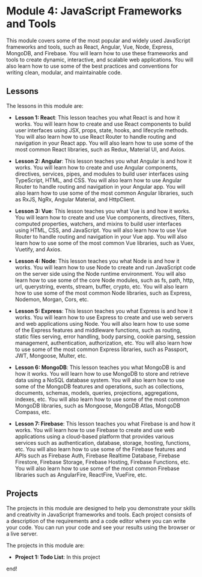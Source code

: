 # Module 4: JavaScript Frameworks and Tools

This module covers some of the most popular and widely used JavaScript frameworks and tools, such as React, Angular, Vue, Node, Express, MongoDB, and Firebase. You will learn how to use these frameworks and tools to create dynamic, interactive, and scalable web applications. You will also learn how to use some of the best practices and conventions for writing clean, modular, and maintainable code.

## Lessons

The lessons in this module are:

- **Lesson 1: React**: This lesson teaches you what React is and how it works. You will learn how to create and use React components to build user interfaces using JSX, props, state, hooks, and lifecycle methods. You will also learn how to use React Router to handle routing and navigation in your React app. You will also learn how to use some of the most common React libraries, such as Redux, Material UI, and Axios.
- **Lesson 2: Angular**: This lesson teaches you what Angular is and how it works. You will learn how to create and use Angular components, directives, services, pipes, and modules to build user interfaces using TypeScript, HTML, and CSS. You will also learn how to use Angular Router to handle routing and navigation in your Angular app. You will also learn how to use some of the most common Angular libraries, such as RxJS, NgRx, Angular Material, and HttpClient.
- **Lesson 3: Vue**: This lesson teaches you what Vue is and how it works. You will learn how to create and use Vue components, directives, filters, computed properties, watchers, and mixins to build user interfaces using HTML, CSS, and JavaScript. You will also learn how to use Vue Router to handle routing and navigation in your Vue app. You will also learn how to use some of the most common Vue libraries, such as Vuex, Vuetify, and Axios.
- **Lesson 4: Node**: This lesson teaches you what Node is and how it works. You will learn how to use Node to create and run JavaScript code on the server side using the Node runtime environment. You will also learn how to use some of the core Node modules, such as fs, path, http, url, querystring, events, stream, buffer, crypto, etc. You will also learn how to use some of the most common Node libraries, such as Express, Nodemon, Morgan, Cors, etc.
- **Lesson 5: Express**: This lesson teaches you what Express is and how it works. You will learn how to use Express to create and use web servers and web applications using Node. You will also learn how to use some of the Express features and middleware functions, such as routing, static files serving,
error handling,
body parsing,
cookie parsing,
session management,
authentication,
authorization,
etc.
You will also learn how to use some of the most common Express libraries,
such as Passport,
JWT,
Mongoose,
Multer,
etc.

- **Lesson 6: MongoDB**: This lesson teaches you what MongoDB is and how it works. You will learn how to use MongoDB to store and retrieve data using a NoSQL database system. You will also learn how to use some of the MongoDB features and operations,
such as collections,
documents,
schemas,
models,
queries,
projections,
aggregations,
indexes,
etc.
You will also learn how to use some of the most common MongoDB libraries,
such as Mongoose,
MongoDB Atlas,
MongoDB Compass,
etc.

- **Lesson 7: Firebase**: This lesson teaches you what Firebase is and how it works. You will learn how to use Firebase to create and use web applications using a cloud-based platform that provides various services
such as authentication,
database,
storage,
hosting,
functions,
etc.
You will also learn how to use some of the Firebase features and APIs
such as Firebase Auth,
Firebase Realtime Database,
Firebase Firestore,
Firebase Storage,
Firebase Hosting,
Firebase Functions,
etc.
You will also learn how to use some of the most common Firebase libraries
such as AngularFire,
ReactFire,
VueFire,
etc.

## Projects

The projects in this module are designed to help you demonstrate your skills
and creativity in JavaScript frameworks
and tools.
Each project consists of a description of the requirements
and a code editor where you can write your code.
You can run your code
and see your results using the browser or a live server.

The projects in this module are:

- **Project 1: Todo List**: In this project

end!